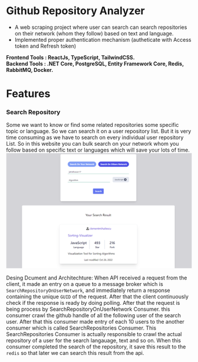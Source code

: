 # Github Repository Analyzer

* A web scraping project where user can search can search repositories on their network (whom they follow) based on text and language. 
* Implemented proper authentication mechanism (autheticate with Access token and Refresh token)

****Frontend Tools : ReactJs, TypeScript, TailwindCSS.**** <br />
****Backend Tools : .NET Core, PostgreSQL, Entity Framework Core, Redis, RabbitMQ, Docker.****

# Features

### Search Repository
Some we want to know or find some related repositories some specific topic or language. So we can search it on a user repository list. But it is very time consuming as we have to search on every individual user repository List. So in this website you can bulk search on your network whom you follow based on specific text or languages which will save your lots of time.
![Search Repository Feature](https://github.com/Hassan-Jahid17/Github-Repository-Analyzer/blob/master/images/search-features1.jpg)

Desing Dcument and Architechture:
When API received a request from the client, it made an entry on a queue to a message broker which is `SearchRepositoryOnUserNetwork`, and immediately return a response containing the unique `GUID` of the request. After that the client continuously check if the response is ready by doing polling.
After that the request is being process by SearchRepositoryOnUserNetwork Consumer. this consumer crawl the github handle of all the following user of the search user. After that this consumer made entry of each 10 users to the another consumer which is called SearchRepositories Consumer. This SearchRepositories Consumer is actually responsible to crawl the actual repository of a user for the search langauage, text and so on.
When this consumer completed the search of the repository, it save this result to the `redis` so that later we can search this result from the api.
